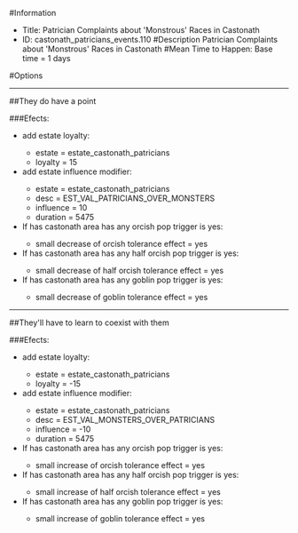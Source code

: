 #Information
 - Title: Patrician Complaints about 'Monstrous' Races in Castonath
 - ID: castonath_patricians_events.110
#Description
Patrician Complaints about 'Monstrous' Races in Castonath
#Mean Time to Happen:
Base time = 1 days

#Options

___
##They do have a point

###Efects:<ul><li>add estate loyalty:</li><ul><li>estate = estate_castonath_patricians</li><li>loyalty = 15</li></ul><li>add estate influence modifier:</li><ul><li>estate = estate_castonath_patricians</li><li>desc = EST_VAL_PATRICIANS_OVER_MONSTERS</li><li>influence = 10</li><li>duration = 5475</li></ul><li>If has castonath area has any orcish pop trigger is yes:</li><ul><li>small decrease of orcish tolerance effect = yes</li></ul><li>If has castonath area has any half orcish pop trigger is yes:</li><ul><li>small decrease of half orcish tolerance effect = yes</li></ul><li>If has castonath area has any goblin pop trigger is yes:</li><ul><li>small decrease of goblin tolerance effect = yes</li></ul></ul>

___
##They'll have to learn to coexist with them

###Efects:<ul><li>add estate loyalty:</li><ul><li>estate = estate_castonath_patricians</li><li>loyalty = -15</li></ul><li>add estate influence modifier:</li><ul><li>estate = estate_castonath_patricians</li><li>desc = EST_VAL_MONSTERS_OVER_PATRICIANS</li><li>influence = -10</li><li>duration = 5475</li></ul><li>If has castonath area has any orcish pop trigger is yes:</li><ul><li>small increase of orcish tolerance effect = yes</li></ul><li>If has castonath area has any half orcish pop trigger is yes:</li><ul><li>small increase of half orcish tolerance effect = yes</li></ul><li>If has castonath area has any goblin pop trigger is yes:</li><ul><li>small increase of goblin tolerance effect = yes</li></ul></ul>
